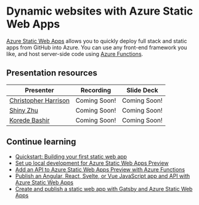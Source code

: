 # Dynamic websites with Azure Static Web Apps

[Azure Static Web Apps](https://docs.microsoft.com/azure/static-web-apps/overview) allows you to quickly deploy full stack and static apps from GitHub into Azure. You can use any front-end framework you like, and host server-side code using [Azure Functions](https://docs.microsoft.com/azure/azure-functions/functions-overview).

## Presentation resources

| Presenter | Recording | Slide Deck |
| - | - | - |
| [Christopher Harrison](https://twitter.com/geektrainer) | Coming Soon! | Coming Soon! |
| [Shiny Zhu](https://twitter.com/shinyzhu) | Coming Soon! | Coming Soon! |
| [Korede Bashir](https://twitter.com/_bashirk) | Coming Soon! | Coming Soon! |

## Continue learning

- [Quickstart: Building your first static web app](https://docs.microsoft.com/azure/static-web-apps/getting-started?tabs=vanilla-javascript)
- [Set up local development for Azure Static Web Apps Preview](https://docs.microsoft.com/azure/static-web-apps/local-development)
- [Add an API to Azure Static Web Apps Preview with Azure Functions](https://docs.microsoft.com/azure/static-web-apps/add-api)
- [Publish an Angular, React, Svelte, or Vue JavaScript app and API with Azure Static Web Apps](https://docs.microsoft.com/learn/modules/publish-app-service-static-web-app-api/)
- [Create and publish a static web app with Gatsby and Azure Static Web Apps](https://docs.microsoft.com/learn/modules/create-deploy-static-webapp-gatsby-app-service/)

